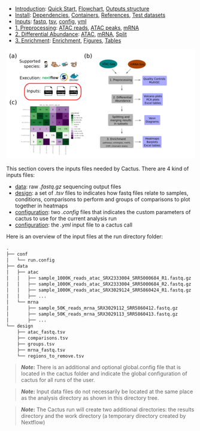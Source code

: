 

* [Introduction](/README.md): [Quick Start](/docs/1_Intro/Quick_start.md), [Flowchart](/docs/1_Intro/Flowchart.md), [Outputs structure](/docs/1_Intro/Outputs_structure.md)
* [Install](/docs/2_Install/2_Install.md): [Dependencies](/docs/2_Install/Dependencies.md), [Containers](/docs/2_Install/Containers.md), [References](/docs/2_Install/References.md), [Test datasets](/docs/2_Install/Test_datasets.md)
* [Inputs](/docs/3_Inputs/3_Inputs.md): [fastq](/docs/3_Inputs/fastq.md), [tsv](/docs/3_Inputs/tsv.md), [config](/docs/3_Inputs/config.md), [yml](/docs/3_Inputs/yml.md)
* [1. Preprocessing](/docs/4_Prepro/4_Prepro.md): [ATAC reads](/docs/4_Prepro/ATAC_reads.md), [ATAC peaks](/docs/4_Prepro/ATAC_peaks.md), [mRNA](/docs/4_Prepro/mRNA.md)
* [2. Differential Abundance](/docs/5_DA/5_DA.md): [ATAC](/docs/5_DA/DA_ATAC.md), [mRNA](/docs/5_DA/DA_mRNA.md), [Split](/docs/5_DA/Split.md)
* [3. Enrichment](/docs/6_Enrich/6_Enrich.md): [Enrichment](/docs/6_Enrich/Enrichment.md), [Figures](/docs/6_Enrich/Figures.md), [Tables](/docs/6_Enrich/Tables.md)

[](END_OF_MENU)



![](/docs/images/3_Inputs.png "Inputs")

This section covers the inputs files needed by Cactus. There are 4 kind of inputs files: 
 - [data](/docs/3_Inputs/Inputs_data.md): raw *.fastq.gz* sequencing output files
 - [design](/docs/3_Inputs/Design.md): a set of *.tsv* files to indicates how fastq files relate to samples, conditions, comparisons to perform and groups of comparisons to plot together in heatmaps
 - [configuration](/docs/3_Inputs/Configuration.md): two *.config* files that indicates the custom parameters of cactus to use for the current analysis run
 - [configuration](/docs/3_Inputs/Configuration.md): the *.yml* input file to a cactus call
 
Here is an overview of the input files at the run directory folder:
<!-- tree -I "results|work"  (worm folder; then editing the output manually)-->
```
.
├── conf
│   └── run.config
├── data
│   ├── atac
│   │   ├── sample_1000K_reads_atac_SRX2333004_SRR5000684_R1.fastq.gz
│   │   ├── sample_1000K_reads_atac_SRX2333004_SRR5000684_R2.fastq.gz
│   │   ├── sample_1000K_reads_atac_SRX3029124_SRR5860424_R1.fastq.gz
│   │   ├── ...
│   └── mrna
│       ├── sample_50K_reads_mrna_SRX3029112_SRR5860412.fastq.gz
│       ├── sample_50K_reads_mrna_SRX3029113_SRR5860413.fastq.gz
│       ├── ...
└── design
    ├── atac_fastq.tsv
    ├── comparisons.tsv
    ├── groups.tsv
    ├── mrna_fastq.tsv
    └── regions_to_remove.tsv
```

>**_Note_:** There is an additional and optional global.config file that is located in the cactus folder and indicate the global configuration of cactus for all runs of the user.

>**_Note_:** Input data files do not necessarily be located at the same place as the analysis directory as shown in this directory tree.

>**_Note_:** The Cactus run will create two additional directories: the results directory and the work directory (a temporary directory created by Nextflow)
